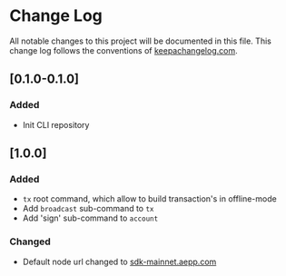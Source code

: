 # Change Log
All notable changes to this project will be documented in this file. This change
log follows the conventions of [keepachangelog.com](http://keepachangelog.com/).

## [0.1.0-0.1.0]
### Added
- Init CLI repository 

## [1.0.0]
### Added
- `tx` root command, which allow to build transaction's in offline-mode
- Add `broadcast` sub-command to `tx`
- Add 'sign' sub-command to `account`  
### Changed
- Default node url changed to [sdk-mainnet.aepp.com](https://sdk-mainnet.aepp.com/v2/status)
